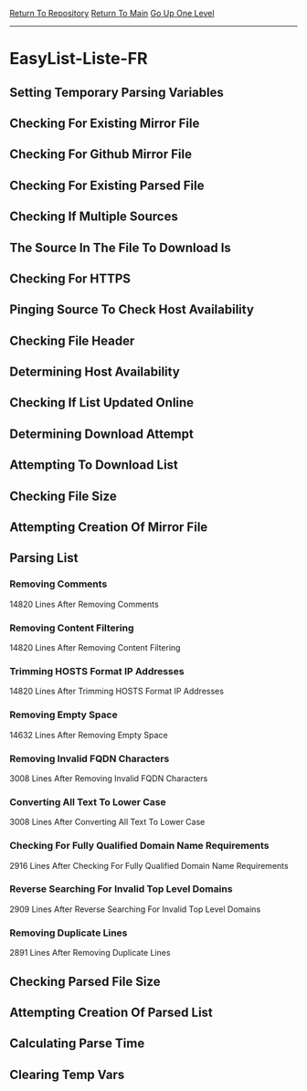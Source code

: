 [Return To Repository](https://github.com/deathbybandaid/piholeparser/)
[Return To Main](https://github.com/deathbybandaid/piholeparser/blob/master/RecentRunLogs/Mainlog.md)
[Go Up One Level](https://github.com/deathbybandaid/piholeparser/blob/master/RecentRunLogs/TopLevelScripts/30-Processing-External-Blacklists.md)
____________________________________
# EasyList-Liste-FR
## Setting Temporary Parsing Variables
## Checking For Existing Mirror File
## Checking For Github Mirror File
## Checking For Existing Parsed File
## Checking If Multiple Sources
## The Source In The File To Download Is
## Checking For HTTPS
## Pinging Source To Check Host Availability
## Checking File Header
## Determining Host Availability
## Checking If List Updated Online
## Determining Download Attempt
## Attempting To Download List
## Checking File Size
## Attempting Creation Of Mirror File
## Parsing List
### Removing Comments
14820 Lines After Removing Comments
### Removing Content Filtering
14820 Lines After Removing Content Filtering
### Trimming HOSTS Format IP Addresses
14820 Lines After Trimming HOSTS Format IP Addresses
### Removing Empty Space
14632 Lines After Removing Empty Space
### Removing Invalid FQDN Characters
3008 Lines After Removing Invalid FQDN Characters
### Converting All Text To Lower Case
3008 Lines After Converting All Text To Lower Case
### Checking For Fully Qualified Domain Name Requirements
2916 Lines After Checking For Fully Qualified Domain Name Requirements
### Reverse Searching For Invalid Top Level Domains
2909 Lines After Reverse Searching For Invalid Top Level Domains
### Removing Duplicate Lines
2891 Lines After Removing Duplicate Lines
## Checking Parsed File Size
## Attempting Creation Of Parsed List
## Calculating Parse Time
## Clearing Temp Vars
